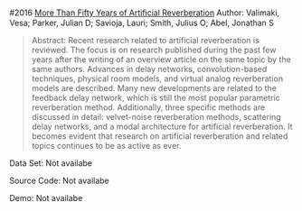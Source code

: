 #2016 [More Than Fifty Years of Artiﬁcial Reverberation](http://www.aes.org/e-lib/browse.cfm?elib=18061)
Author: Valimaki, Vesa; Parker, Julian D; Savioja, Lauri; Smith, Julius O; Abel, Jonathan S
>Abstract: Recent research related to artificial reverberation is reviewed. The focus is on research published during the past few years after the writing of an overview article on the same topic by the same authors. Advances in delay networks, convolution-based techniques, physical room models, and virtual analog reverberation models are described. Many new developments are related to the feedback delay network, which is still the most popular parametric reverberation method. Additionally, three specific methods are discussed in detail: velvet-noise reverberation methods, scattering delay networks, and a modal architecture for artificial reverberation. It becomes evident that research on artificial reverberation and related topics continues to be as active as ever.

Data Set: Not availabe

Source Code: Not availabe

Demo: Not availabe

